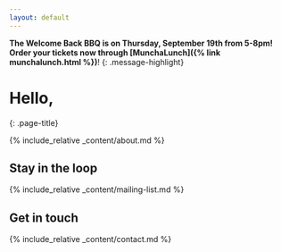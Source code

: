 ```yaml
---
layout: default
---
```


**The Welcome Back BBQ is on Thursday, September 19th from 5-8pm!<br>Order your tickets now through [MunchaLunch]({% link munchalunch.html %})**!
{: .message-highlight}

# Hello,
{: .page-title}

{% include_relative _content/about.md %}

## Stay in the loop
{% include_relative _content/mailing-list.md %}

## Get in touch
{% include_relative _content/contact.md %}